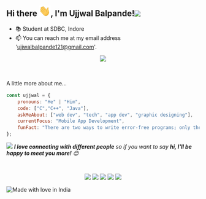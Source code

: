 <h2>Hi there <img src="https://raw.githubusercontent.com/ABSphreak/ABSphreak/master/gifs/Hi.gif" width="30px">, I'm Ujjwal Balpande!<img src="https://media.giphy.com/media/12oufCB0MyZ1Go/giphy.gif" width="50"></h2>

- 📚 Student at SDBC, Indore
- 📫 You can reach me at my email address 'ujjwalbalpande121@gmail.com'.


<p align="center">
<a href="https://github.com/ujjwalbalpande">
<img height="180em" src="https://github-readme-stats-eight-theta.vercel.app/api?username=ujjwalbalpande&show_icons=true&theme=nightowl&include_all_commits=true&count_private=true"/>
</a>
</p>
<br/>

A little more about me...  

```javascript
const ujjwal = {
    pronouns: "He" | "Him",
    code: ["C","C++", "Java"],
    askMeAbout: ["web dev", "tech", "app dev", "graphic designing"],
    currentFocus: "Mobile App Development",
    funFact: "There are two ways to write error-free programs; only the third one works"
};
```

<img src="https://media.giphy.com/media/LnQjpWaON8nhr21vNW/giphy.gif" width="60"> <em><b>I love connecting with different people</b> so if you want to say <b>hi, I'll be happy to meet you more!</b> 😊</em>

<br />

<p align="center">
 <img src="https://komarev.com/ghpvc/?username=ujjwalbalpande&style=flat-square"/>
 <img src="https://badges.pufler.dev/years/ujjwalbalpande"/>
 <img src="https://badges.pufler.dev/repos/ujjwalbalpande"/>
 <img src="https://badges.pufler.dev/commits/monthly/ujjwalbalpande"/>
 <img src="https://img.shields.io/badge/dynamic/json?logo=github&label=GitHub+Followers&labelColor=282c34&color=181717&query=%24.data.totalSubs&url=https%3A%2F%2Fapi.spencerwoo.com%2Fsubstats%2F%3Fsource%3Dgithub%26queryKey%ujjwalbalpande&longCache=true"/>
</p>

![Made with love in India](https://madewithlove.now.sh/in?heart=true&colorA=%23f5982e)

